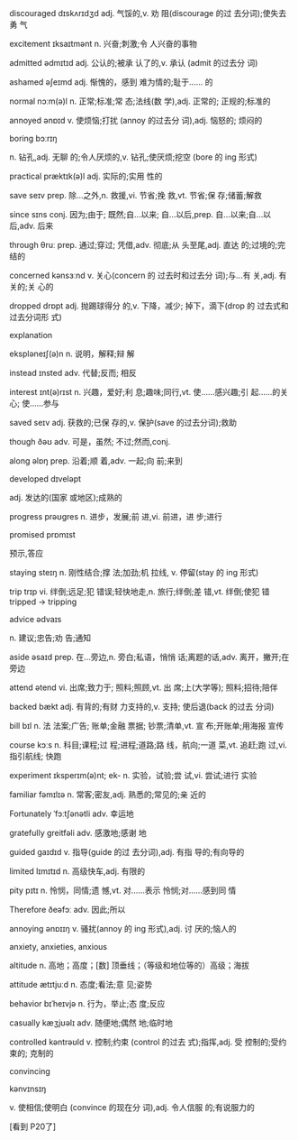 discouraged
dɪskʌrɪdʒd
adj. 气馁的,v. 劝 阻(discourage 的过 去分词);使失去勇 气


excitement
ɪksaɪtmənt
n. 兴奋;刺激;令 人兴奋的事物

admitted
ədmɪtɪd
adj. 公认的;被承 认了的,v. 承认 (admit 的过去分 词)



ashamed
əʃeɪmd
adj. 惭愧的，感到 难为情的;耻于...... 的


normal
nɔːm(ə)l
n. 正常;标准;常 态;法线(数 学),adj. 正常的; 正规的;标准的




annoyed
ənɒɪd
v. 使烦恼;打扰 (annoy 的过去分 词),adj. 恼怒的; 烦闷的



boring
bɔːrɪŋ
 
n. 钻孔,adj. 无聊 的;令人厌烦的,v. 钻孔;使厌烦;挖空 (bore 的 ing 形式)




practical
præktɪk(ə)l
adj. 实际的;实用 性的





save
seɪv
prep. 除...之外,n. 救援,vi. 节省;挽 救,vt. 节省;保 存;储蓄;解救





since
sɪns
conj. 因为;由于; 既然;自...以来; 自...以后,prep. 自...以来;自...以 后,adv. 后来







through
θruː
prep. 通过;穿过; 凭借,adv. 彻底;从 头至尾,adj. 直达 的;过境的;完结的




concerned
kənsɜːnd
v. 关心(concern 的 过去时和过去分 词);与...有 关,adj. 有关的;关 心的




dropped
drɒpt
adj. 抛踢球得分 的,v. 下降，减少; 掉下，滴下(drop 的 过去式和过去分词形 式)



explanation
 
ekspləneɪʃ(ə)n
n. 说明，解释;辩 解


instead
ɪnsted
adv. 代替;反而; 相反



interest
ɪnt(ə)rɪst
n. 兴趣，爱好;利 息;趣味;同行,vt. 使......感兴趣;引 起......的关心; 使......参与



saved
seɪv
adj. 获救的;已保 存的,v. 保护(save 的过去分词);救助



though
ðəʊ
adv. 可是，虽然; 不过;然而,conj.




along
əlɒŋ
prep. 沿着;顺 着,adv. 一起;向 前;来到



developed
dɪveləpt
 
adj. 发达的(国家 或地区);成熟的



progress
prəʊgres
n. 进步，发展;前 进,vi. 前进，进 步;进行




promised
prɒmɪst
 
预示,答应



staying
steɪŋ
n. 刚性结合;撑 法;加劲;机 拉线, v. 停留(stay 的 ing 形式)




trip
trɪp
vi. 绊倒;远足;犯 错误;轻快地走,n. 旅行;绊倒;差 错,vt. 绊倒;使犯 错
tripped -> tripping



advice
ədvaɪs
 
n. 建议;忠告;劝 告;通知




aside
əsaɪd
prep. 在...旁边,n. 旁白;私语，悄悄 话;离题的话,adv. 离开，撇开;在旁边




attend
ətend
vi. 出席;致力于; 照料;照顾,vt. 出 席;上(大学等); 照料;招待;陪伴



backed
bækt
adj. 有背的;有财 力支持的,v. 支持; 使后退(back 的过去 分词)





bill
bɪl
n. 法 法案;广告; 账单;金融 票据; 钞票;清单,vt. 宣 布;开账单;用海报 宣传




course
kɔːs
n. 科目;课程;过 程;进程;道路;路 线，航向;一道 菜,vt. 追赶;跑 过,vi. 指引航线; 快跑





experiment
ɪksperɪm(ə)nt; ek-
n. 实验，试验;尝 试,vi. 尝试;进行 实验




familiar
fəmɪlɪə
n. 常客;密友,adj. 熟悉的;常见的;亲 近的




Fortunately
ˈfɔːtʃənətli
adv. 幸运地


gratefully
greitfəli
adv. 感激地;感谢 地



guided
ɡaɪdɪd
v. 指导(guide 的过 去分词),adj. 有指 导的;有向导的



limited
lɪmɪtɪd
n. 高级快车,adj. 有限的


pity
pɪtɪ
n. 怜悯，同情;遗 憾,vt. 对......表示 怜悯;对......感到同 情





Therefore
ðeəfɔː
adv. 因此;所以



annoying
ənɒɪɪŋ
v. 骚扰(annoy 的 ing 形式),adj. 讨 厌的;恼人的


anxiety, anxieties, anxious



altitude
n. 高地；高度；[数] 顶垂线；（等级和地位等的）高级；海拔




attitude
ætɪtjuːd
n. 态度;看法;意 见;姿势





behavior
bɪˈheɪvjə
n. 行为，举止;态 度;反应


casually
kæʒjʊəlɪ
adv. 随便地;偶然 地;临时地


controlled
kəntrəʊld
v. 控制;约束 (control 的过去 式);指挥,adj. 受 控制的;受约束的; 克制的



convincing
 
kənvɪnsɪŋ
 
v. 使相信;使明白 (convince 的现在分 词),adj. 令人信服 的;有说服力的



[看到 P20了]



















































